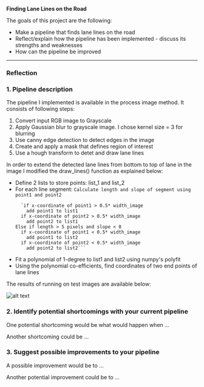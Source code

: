 
**Finding Lane Lines on the Road**

The goals of this project are the following:
* Make a pipeline that finds lane lines on the road
* Reflect/explain how the pipeline has been implemented - discuss its strengths and weaknesses
* How can the pipeline be improved


[//]: # (Image References)

[image1]: ./examples/grayscale.jpg "Grayscale"

---

### Reflection

### 1. Pipeline description
The pipeline I implemented is available in the process image method. It consists of following steps:
1. Convert input RGB image to Grayscale
2. Apply Gaussian blur to grayscale image. I chose kernel size = 3 for blurring
3. Use canny edge detection to detect edges in the image
3. Create and apply a mask that defines region of interest
4. Use a hough transform to detet and draw lane lines

In order to extend the detected lane lines from bottom to top of lane in the image I modified the draw_lines() function as explained below:

* Define 2 lists to store points: list_1 and list_2
* For each line segment:
    ```Calculate length and slope of segment using point1 and point2```
    ``` If length > 5 pixels and slope > 0
      `if x-coordinate of point1 > 0.5* width_image
        add point1 to list1
      if x-coordinate of point2 > 0.5* width_image
        add point2 to list1
    Else if length > 5 pixels and slope < 0 
      if x-coordinate of point1 < 0.5* width_image 
        add point1 to list2
      if x-coordinate of point2 < 0.5* width_image
        add point2 to list2```
 * Fit a polynomial of 1-degree to list1 and list2 using numpy's polyfit 
 * Using the polynomial co-efficients, find coordinates of two end points of lane lines
 
 The results of running on test images are available below:

![alt text][image1]


### 2. Identify potential shortcomings with your current pipeline


One potential shortcoming would be what would happen when ... 

Another shortcoming could be ...


### 3. Suggest possible improvements to your pipeline

A possible improvement would be to ...

Another potential improvement could be to ...
